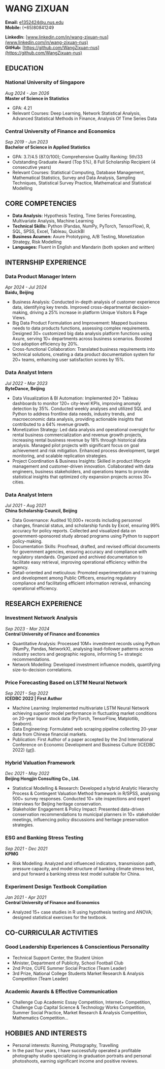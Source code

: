 # WANG ZIXUAN

**Email:** e1352424@u.nus.edu  
**Mobile:** (+65)80841249  

**LinkedIn:** [www.linkedin.com/in/wang-zixuan-nus](www.linkedin.com/in/wang-zixuan-nus)  
**GitHub:** [https://github.com/WangZixuan-nus](https://github.com/WangZixuan-nus)

## EDUCATION

### National University of Singapore
*Aug 2024 - Jan 2026*  
**Master of Science in Statistics**  
- GPA: 4.21
- Relevant Courses: Deep Learning, Network Statistical Analysis, Advanced Statistical Methods in Finance, Analysis Of Time Series Data

### Central University of Finance and Economics
*Sep 2019 - Jun 2023*  
**Bachelor of Science in Applied Statistics**  
- GPA: 3.7/4.5 (87.0/100); Comprehensive Quality Ranking: 5th/33
- Outstanding Graduate Award (Top 5%), 8 Full Scholarship Recipient (4 consecutive years)
- Relevant Courses: Statistical Computing, Database Management, Mathematical Statistics, Survey and Data Analysis, Sampling Techniques, Statistical Survey Practice, Mathematical and Statistical Modelling

## CORE COMPETENCIES

- **Data Analysis:** Hypothesis Testing, Time Series Forecasting, Multivariate Analysis, Machine Learning
- **Technical Skills:** Python (Pandas, NumPy, PyTorch, TensorFlow), R, SQL, SPSS, Excel, Tableau, QuickBI
- **Business Acumen:** Axure Prototyping, A/B Testing, Monetization Strategy, Risk Modelling
- **Languages:** Fluent in English and Mandarin (both spoken and written)

## INTERNSHIP EXPERIENCE

### Data Product Manager Intern
*Apr 2024 - Jul 2024*  
**Baidu, Beijing**
- Business Analysis: Conducted in-depth analysis of customer experience data, identifying key trends. Improved cross-departmental decision-making, driving a 25% increase in platform Unique Visitors & Page Views.
- Big Data Product Formulation and Improvement: Mapped business needs to data products functions, assessing complex requirements. Designed 30+ customized big data analysis platform functions using Axure, serving 10+ departments across business scenarios. Boosted tool adoption efficiency by 20%.
- Cross-functional Collaboration: Translated business requirements into technical solutions, creating a data product documentation system for 20+ teams, enhancing user satisfaction scores by 15%.

### Data Analyst Intern
*Jul 2022 - Mar 2023*  
**ByteDance, Beijing**
- Data Visualization & BI Automation: Implemented 20+ Tableau dashboards to monitor 120+ city-level KPIs, improving anomaly detection by 35%. Conducted weekly analyses and utilized SQL and Python to address frontline data needs, industry trends, and macroeconomic data analysis, providing actionable insights that contributed to a 64% revenue growth.
- Monetization Strategy: Led data analysis and operational oversight for rental business commercialization and revenue growth projects, increasing rental business revenue by 18% through historical data analysis. Managed pilot projects with significant focus on goal achievement and risk mitigation. Enhanced process development, target monitoring, and scalable replication strategies.
- Project Coordination & Business Insights: Skilled in product lifecycle management and customer-driven innovation. Collaborated with data engineers, business stakeholders, and operations teams to provide statistical insights that optimized city expansion projects across 30+ cities.

### Data Analyst Intern
*Jul 2021 - Aug 2021*  
**China Scholarship Council, Beijing**
- Data Governance: Audited 10,000+ records including personnel changes, financial status, and scholarship funds by Excel, ensuring 99% accuracy for policy reports. Collected and visualized data on government-sponsored study abroad programs using Python to support policy-making.
- Documentation Skills: Proofread, drafted, and revised official documents for government agencies, ensuring accuracy and compliance with regulatory standards. Organized and archived documentation to facilitate easy retrieval, improving operational efficiency within the agency.
- Detail-oriented and meticulous: Promoted experimentation and training and development among Public Officers, ensuring regulatory compliance and facilitating efficient information retrieval, enhancing operational efficiency.

## RESEARCH EXPERIENCE

### Investment Network Analysis
*Sep 2023 - Mar 2024*  
**Central University of Finance and Economics**
- Quantitative Analysis: Processed 10M+ investment records using Python (NumPy, Pandas, NetworkX), analysing lead-follower patterns across industry sectors and geographic regions, informing 5+ strategic recommendations.
- Network Modelling: Developed investment influence models, quantifying size-to-decision correlations.

### Price Forecasting Based on LSTM Neural Network
*Sep 2021 - Sep 2022*  
**ICEDBC 2022 | First Author**
- Machine Learning: Implemented multivariate LSTM Neural Network achieving superior model performance in fluctuating market conditions on 20-year liquor stock data (PyTorch, TensorFlow, Matplotlib, Seaborn).
- Data Engineering: Formulated web scraping pipeline collecting 20-year data from Chinese financial markets.
- Publication: First Author of a paper accepted by the 2nd International Conference on Economic Development and Business Culture (ICEDBC 2022) ([url](https://doi.org/10.2991/978-94-6463-036-7_30)).

### Hybrid Valuation Framework
*Dec 2021 - May 2022*  
**Beijing Hongjin Consulting Co., Ltd.**
- Statistical Modelling & Research: Developed a hybrid Analytic Hierarchy Process & Contingent Valuation Method framework in R/SPSS, analysing 500+ survey responses. Conducted 10+ site inspections and expert interviews for Beijing heritage conservation.
- Stakeholder Engagement & Policy Impact: Presented data-driven conservation recommendations to municipal planners in 10+ stakeholder meetings, influencing policy discussions and heritage preservation strategies.

### ESG and Banking Stress Testing
*Sep 2021 - Dec 2021*  
**KPMG**
- Risk Modelling: Analyzed and influenced indicators, transmission path, pressure capacity, and model structure of banking climate stress test, and put forward a banking stress test model suitable for China.

### Experiment Design Textbook Compilation
*Jan 2021 - Apr 2021*  
**Central University of Finance and Economics**
- Analyzed 15+ case studies in R using hypothesis testing and ANOVA; designed statistical exercises for the textbook.

## CO-CURRICULAR ACTIVITIES

### Good Leadership Experiences & Conscientious Personality
- Technical Support Center, the Student Union
- Minister, Department of Publicity, School Football Club
- 2nd Prize, CUFE Summer Social Practice (Team Leader)
- 3rd Prize, National College Students Market Research & Analysis Competition (Team Leader)

### Academic Awards & Effective Communication
- Challenge Cup Academic Essay Competition, Internet+ Competition, Challenge Cup Capital Science & Technology Works Competition, Summer Social Practice, Market Research & Analysis Competition, Mathematics Competition...

## HOBBIES AND INTERESTS

- Personal interests: Running, Photography, Travelling
- In the past four years, I have successfully operated a profitable photography studio specializing in graduation portraits and personal photoshoots, earning significant income and positive reviews.
